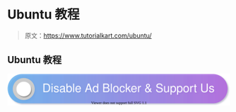 # Ubuntu 教程

> 原文：<https://www.tutorialkart.com/ubuntu/>

## Ubuntu 教程

[![](img/925da31b32d6bc3827932f6c8afb11bb.png)](https://www.tutorialkart.com/)